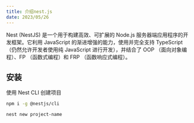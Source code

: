 ```yaml
---
title: 介绍nest.js
date: 2023/05/26
---
```



Nest (NestJS) 是一个用于构建高效、可扩展的 Node.js 服务器端应用程序的开发框架。它利用 JavaScript 的渐进增强的能力，使用并完全支持 TypeScript （仍然允许开发者使用纯 JavaScript 进行开发），并结合了 OOP （面向对象编程）、FP （函数式编程）和 FRP （函数响应式编程）。


## 安装
使用 Nest CLI 创建项目

```bash
npm i -g @nestjs/cli

nest new project-name
```
